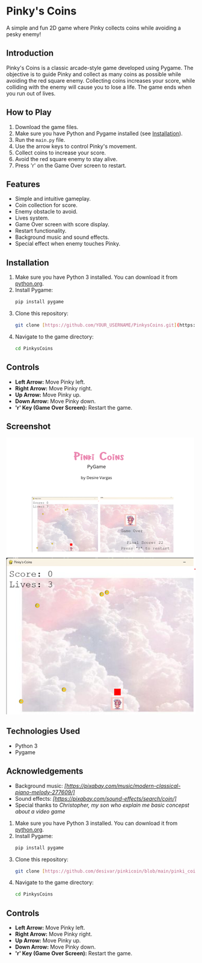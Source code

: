 # Pinky's Coins

A simple and fun 2D game where Pinky collects coins while avoiding a pesky enemy!

## Introduction

Pinky's Coins is a classic arcade-style game developed using Pygame.  The objective is to guide Pinky and collect as many coins as possible while avoiding the red square enemy.  Collecting coins increases your score, while colliding with the enemy will cause you to lose a life.  The game ends when you run out of lives.

## How to Play

1.  Download the game files.
2.  Make sure you have Python and Pygame installed (see [Installation](#installation)).
3.  Run the `main.py` file.
4.  Use the arrow keys to control Pinky's movement.
5.  Collect coins to increase your score.
6.  Avoid the red square enemy to stay alive.
7.  Press 'r' on the Game Over screen to restart.

## Features

-   Simple and intuitive gameplay.
-   Coin collection for score.
-   Enemy obstacle to avoid.
-   Lives system.
-   Game Over screen with score display.
-   Restart functionality.
-   Background music and sound effects.
-   Special effect when enemy touches Pinky.

## Installation

1.  Make sure you have Python 3 installed. You can download it from [python.org](https://www.python.org/).
2.  Install Pygame:
    ```bash
    pip install pygame
    ```
3.  Clone this repository:
    ```bash
    git clone [https://github.com/YOUR_USERNAME/PinkysCoins.git](https://www.google.com/search?q=https://github.com/YOUR_USERNAME/PinkysCoins.git)  # Replace with your repo URL
    ```
4.  Navigate to the game directory:
    ```bash
    cd PinkysCoins
    ```

## Controls

-   **Left Arrow:** Move Pinky left.
-   **Right Arrow:** Move Pinky right.
-   **Up Arrow:** Move Pinky up.
-   **Down Arrow:** Move Pinky down.
-   **'r' Key (Game Over Screen):** Restart the game.

## Screenshot



![Gameplay Screenshot](https://github.com/desivar/WDD-330-My-Portfolio/blob/main/images/frontpink2.png)
![Game Over Screenshot](https://github.com/desivar/WDD-330-My-Portfolio/blob/main/images/pinkiscreen.png)

## Technologies Used

-   Python 3
-   Pygame



## Acknowledgements

-   Background music: *[https://pixabay.com/music/modern-classical-piano-melody-277609/]*
-   Sound effects: *[https://pixabay.com/sound-effects/search/coin/]*
-   Special thanks to *Christopher, my son who explain me basic concepst about a video game*

1.  Make sure you have Python 3 installed. You can download it from [python.org](https://www.python.org/).
2.  Install Pygame:
    ```bash
    pip install pygame
    ```
3.  Clone this repository:
    ```bash
    git clone [https://github.com/desivar/pinkicoin/blob/main/pinki_coins.py]
    ```
4.  Navigate to the game directory:
    ```bash
    cd PinkysCoins
    ```

## Controls

-   **Left Arrow:** Move Pinky left.
-   **Right Arrow:** Move Pinky right.
-   **Up Arrow:** Move Pinky up.
-   **Down Arrow:** Move Pinky down.
-   **'r' Key (Game Over Screen):** Restart the game.
